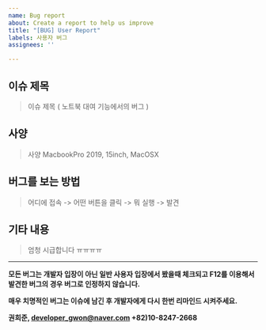 ```yaml
---
name: Bug report
about: Create a report to help us improve
title: "[BUG] User Report"
labels: 사용자 버그
assignees: ''

---
```


## 이슈 제목 
> 이슈 제목 ( 노트북 대여 기능에서의 버그 )

## 사양
> 사양 MacbookPro 2019, 15inch, MacOSX

## 버그를 보는 방법
> 어디에 접속 -> 어떤 버튼을 클릭 -> 뭐 실행 -> 발견

## 기타 내용
> 엄청 시급합니다 ㅠㅠㅠㅠ










----

**모든 버그는 개발자 입장이 아닌 일반 사용자 입장에서 봤을때 체크되고 F12를 이용해서 발견한 버그의 경우 버그로 인정하지 않습니다.**

**매우 치명적인 버그는 이슈에 남긴 후 개발자에게 다시 한번 리마인드 시켜주세요.**

**권희준, developer_gwon@naver.com +82)10-8247-2668**

